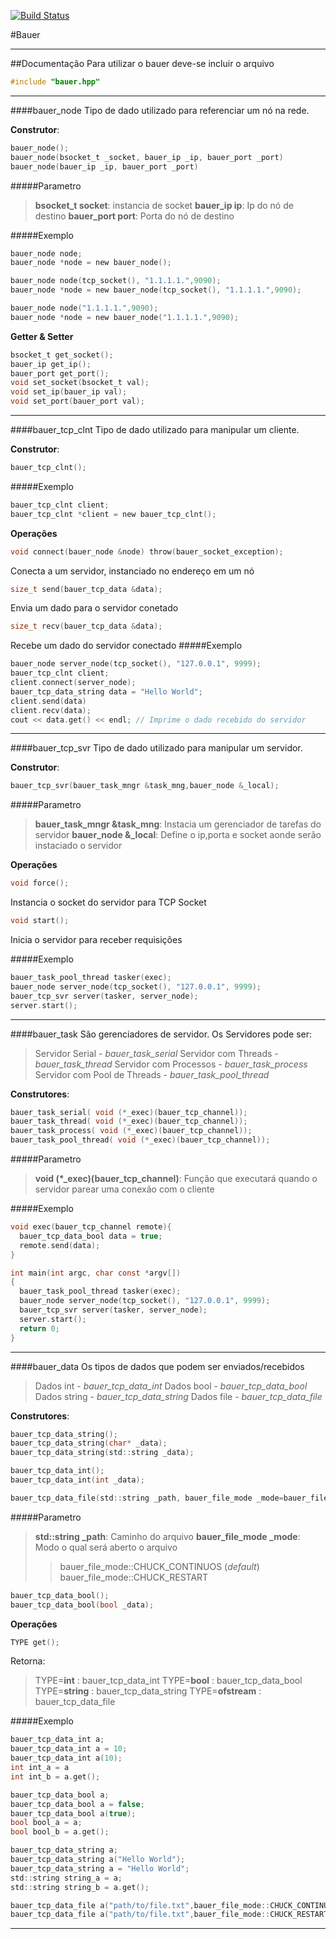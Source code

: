 [![Build Status](http://104.236.110.35:8081/api/badge/github.com/frila/bauer/status.svg?branch=master)](http://104.236.110.35:8081/github.com/frila/bauer)

#Bauer

-------------------------------------------------------------
##Documentação
Para utilizar o bauer deve-se incluir o arquivo 

```c
#include "bauer.hpp"
```
-------------------------------------------------------------
####bauer_node
Tipo de dado utilizado para referenciar um nó na rede.

**Construtor**:

```c
bauer_node();
bauer_node(bsocket_t _socket, bauer_ip _ip, bauer_port _port)
bauer_node(bauer_ip _ip, bauer_port _port)
```

#####Parametro
 > **bsocket_t socket**: instancia de socket
 > **bauer_ip ip**: Ip do nó de destino
 > **bauer_port port**: Porta do nó de destino


#####Exemplo
```c
bauer_node node;
bauer_node *node = new bauer_node();

bauer_node node(tcp_socket(), "1.1.1.1.",9090);
bauer_node *node = new bauer_node(tcp_socket(), "1.1.1.1.",9090);

bauer_node node("1.1.1.1.",9090);
bauer_node *node = new bauer_node("1.1.1.1.",9090);

```
**Getter & Setter**
```c
bsocket_t get_socket();
bauer_ip get_ip();
bauer_port get_port();
void set_socket(bsocket_t val);
void set_ip(bauer_ip val);
void set_port(bauer_port val);
```
-------------------------------------------------------------
####bauer_tcp_clnt
Tipo de dado utilizado para manipular um cliente.

**Construtor**:

```c
bauer_tcp_clnt();
```
 
#####Exemplo
```c
bauer_tcp_clnt client;
bauer_tcp_clnt *client = new bauer_tcp_clnt();

```

**Operações**

```c
void connect(bauer_node &node) throw(bauer_socket_exception);
```
Conecta a um servidor, instanciado no endereço em um nó

```c
size_t send(bauer_tcp_data &data);
```
Envia um dado para o servidor conetado
```c
size_t recv(bauer_tcp_data &data);
```
Recebe um dado do servidor conectado
#####Exemplo
```c
bauer_node server_node(tcp_socket(), "127.0.0.1", 9999);
bauer_tcp_clnt client;
client.connect(server_node);
bauer_tcp_data_string data = "Hello World";
client.send(data)
client.recv(data);
cout << data.get() << endl; // Imprime o dado recebido do servidor
```

-------------------------------------------------------------
####bauer_tcp_svr
Tipo de dado utilizado para manipular um servidor.

**Construtor**:

```c
bauer_tcp_svr(bauer_task_mngr &task_mng,bauer_node &_local);
```

#####Parametro
 > **bauer_task_mngr &task_mng**: Instacia um gerenciador de tarefas do servidor
 > **bauer_node &_local**: Define o ip,porta e socket aonde serão instaciado o servidor 
 
**Operações**
```c
void force();
```
Instancia o socket do servidor para TCP Socket
```c
void start();
```
Inicia o servidor para receber requisições

#####Exemplo
```c
bauer_task_pool_thread tasker(exec);
bauer_node server_node(tcp_socket(), "127.0.0.1", 9999);
bauer_tcp_svr server(tasker, server_node);
server.start();
```
-------------------------------------------------------------
####bauer_task
São gerenciadores de servidor.
Os Servidores pode ser:
> Servidor Serial - *bauer_task_serial*
> Servidor com Threads - *bauer_task_thread*
> Servidor com Processos - *bauer_task_process*
> Servidor com Pool de Threads - *bauer_task_pool_thread*

**Construtores**:

```c
bauer_task_serial( void (*_exec)(bauer_tcp_channel));
bauer_task_thread( void (*_exec)(bauer_tcp_channel));
bauer_task_process( void (*_exec)(bauer_tcp_channel));
bauer_task_pool_thread( void (*_exec)(bauer_tcp_channel));

```

#####Parametro
 > **void (*_exec)(bauer_tcp_channel)**: Função que executará quando o servidor parear uma conexão com o cliente
 

#####Exemplo
```c
void exec(bauer_tcp_channel remote){
  bauer_tcp_data_bool data = true;
  remote.send(data);
}

int main(int argc, char const *argv[])
{
  bauer_task_pool_thread tasker(exec);
  bauer_node server_node(tcp_socket(), "127.0.0.1", 9999);
  bauer_tcp_svr server(tasker, server_node);
  server.start();
  return 0;
}
```
-------------------------------------------------------------
####bauer_data
Os tipos de dados que podem ser enviados/recebidos
> Dados int - *bauer_tcp_data_int*
> Dados bool - *bauer_tcp_data_bool*
> Dados string - *bauer_tcp_data_string*
> Dados file - *bauer_tcp_data_file*


**Construtores**:

```c
bauer_tcp_data_string();
bauer_tcp_data_string(char* _data);
bauer_tcp_data_string(std::string _data);
```
```c
bauer_tcp_data_int();
bauer_tcp_data_int(int _data);
```
```c
bauer_tcp_data_file(std::string _path, bauer_file_mode _mode=bauer_file_mode::CHUCK_CONTINUOS);
```
#####Parametro
 > **std::string _path**: Caminho do arquivo
 > **bauer_file_mode _mode**: Modo o qual será aberto o arquivo
 > > bauer_file_mode::CHUCK_CONTINUOS (*default*)
 > > bauer_file_mode::CHUCK_RESTART

```c
bauer_tcp_data_bool();
bauer_tcp_data_bool(bool _data);
```
**Operações**
```c
TYPE get();
```
Retorna:
> TYPE=**int** : bauer_tcp_data_int
> TYPE=**bool** : bauer_tcp_data_bool
> TYPE=**string** : bauer_tcp_data_string
> TYPE=**ofstream** : bauer_tcp_data_file

#####Exemplo
```c
bauer_tcp_data_int a;
bauer_tcp_data_int a = 10;
bauer_tcp_data_int a(10);
int int_a = a
int int_b = a.get();

bauer_tcp_data_bool a;
bauer_tcp_data_bool a = false;
bauer_tcp_data_bool a(true);
bool bool_a = a;
bool bool_b = a.get();

bauer_tcp_data_string a;
bauer_tcp_data_string a("Hello World");
bauer_tcp_data_string a = "Hello World";
std::string string_a = a;
std::string string_b = a.get();

bauer_tcp_data_file a("path/to/file.txt",bauer_file_mode::CHUCK_CONTINUOS);
bauer_tcp_data_file a("path/to/file.txt",bauer_file_mode::CHUCK_RESTART);

```
-------------------------------------------------------------
